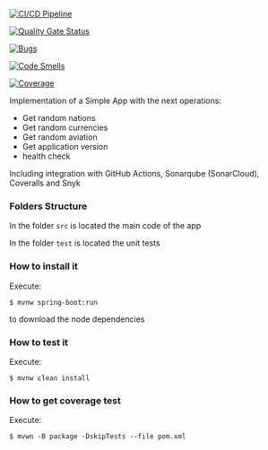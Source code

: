 [![CI/CD Pipeline](https://github.com/Nicolas-carmona16/laboratorio2024/actions/workflows/build.yml/badge.svg)](https://github.com/Nicolas-carmona16/laboratorio2024/actions/workflows/build.yml)

[![Quality Gate Status](https://sonarcloud.io/api/project_badges/measure?project=Nicolas-carmona16_laboratorio20242&metric=alert_status)](https://sonarcloud.io/summary/new_code?id=Nicolas-carmona16_laboratorio20242)

[![Bugs](https://sonarcloud.io/api/project_badges/measure?project=Nicolas-carmona16_laboratorio20242&metric=bugs)](https://sonarcloud.io/summary/new_code?id=Nicolas-carmona16_laboratorio20242)

[![Code Smells](https://sonarcloud.io/api/project_badges/measure?project=Nicolas-carmona16_laboratorio20242&metric=code_smells)](https://sonarcloud.io/summary/new_code?id=Nicolas-carmona16_laboratorio20242)

[![Coverage](https://sonarcloud.io/api/project_badges/measure?project=Nicolas-carmona16_laboratorio20242&metric=coverage)](https://sonarcloud.io/summary/new_code?id=Nicolas-carmona16_laboratorio20242)

Implementation of a Simple App with the next operations:

* Get random nations
* Get random currencies
* Get random aviation
* Get application version
* health check

Including integration with GitHub Actions, Sonarqube (SonarCloud), Coveralls and Snyk

### Folders Structure

In the folder `src` is located the main code of the app

In the folder `test` is located the unit tests

### How to install it

Execute:

```shell
$ mvnw spring-boot:run
```
to download the node dependencies

### How to test it

Execute:

```shell
$ mvnw clean install
```

### How to get coverage test

Execute:

```shell
$ mvwn -B package -DskipTests --file pom.xml
```
